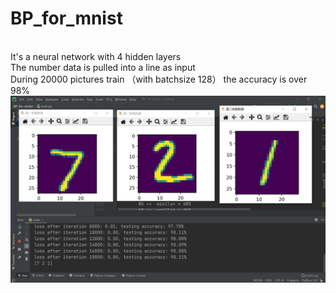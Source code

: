 # BP_for_mnist
<Br/>  It's a neural network with 4 hidden layers 
<Br/> The number data is pulled into a line as input
<Br/> During 20000 pictures train （with batchsize 128） the accuracy is over 98%
<Br/>
![Image text](https://github.com/25jia/BP_for_mnist/blob/main/result_example.png)
